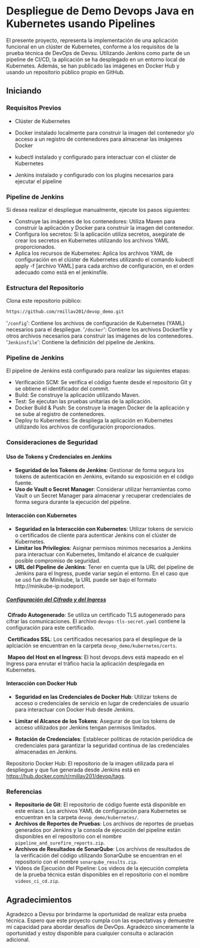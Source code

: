 # Despliegue de Demo Devops Java en Kubernetes usando Pipelines

El presente proyecto, representa la implementación de una aplicación funcional en un clúster de Kubernetes, conforme a los requisitos de la prueba técnica de DevOps de Devsu. Utilizando Jenkins como parte de un pipeline de CI/CD, la aplicación se ha desplegado en un entorno local de Kubernetes. Además, se han publicado las imágenes en Docker Hub y usando un repositorio público propio en GitHub.



## Iniciando

### Requisitos Previos

- Clúster de Kubernetes

- Docker instalado localmente para construir la imagen del contenedor y/o acceso a un registro de contenedores para almacenar las imágenes Docker 

- kubectl instalado y configurado para interactuar con el clúster de Kubernetes

- Jenkins instalado y configurado con los plugins necesarios para ejecutar el pipeline

  

### Pipeline de Jenkins

Si desea realizar el despliegue manualmente, ejecute los pasos siguientes:

- Construye las imágenes de los contenedores: Utiliza Maven para construir la aplicación y Docker para construir la imagen del contenedor.
- Configura los secretos: Si la aplicación utiliza secretos, asegúrate de crear los secretos en Kubernetes utilizando los archivos YAML proporcionados.
- Aplica los recursos de Kubernetes: Aplica los archivos YAML de configuración en el clúster de Kubernetes utilizando el comando kubectl apply -f [archivo YAML] para cada archivo de configuración, en el orden adecuado como está en el jenkinsfile.



### Estructura del Repositorio

Clona este repositorio público:

```bash
https://github.com/rmillav201/devop_demo.git
```

'`/config`': Contiene los archivos de configuración de Kubernetes (YAML) necesarios para el despliegue.
'`/docker`': Contiene los archivos Dockerfile y otros archivos necesarios para construir las imágenes de los contenedores.
'`Jenkinsfile`': Contiene la definición del pipeline de Jenkins.

### Pipeline de Jenkins

El pipeline de Jenkins está configurado para realizar las siguientes etapas:

- Verificación SCM: Se verifica el código fuente desde el repositorio Git y se obtiene el identificador del commit.
- Build: Se construye la aplicación utilizando Maven.
- Test: Se ejecutan las pruebas unitarias de la aplicación.
- Docker Build & Push: Se construye la imagen Docker de la aplicación y se sube al registro de contenedores.
- Deploy to Kubernetes: Se despliega la aplicación en Kubernetes utilizando los archivos de configuración proporcionados.



### Consideraciones de Seguridad

#### Uso de Tokens  y Credenciales en Jenkins

- **Seguridad de los Tokens de Jenkins**: Gestionar de forma segura los tokens de autenticación en Jenkins, evitando su exposición en el código fuente.
- **Uso de Vault o Secret Manager**: Considerar utilizar herramientas como Vault o un Secret Manager para almacenar y recuperar credenciales de forma segura durante la ejecución del pipeline.

#### Interacción con Kubernetes

- **Seguridad en la Interacción con Kubernetes**: Utilizar tokens de servicio o certificados de cliente para autenticar Jenkins con el clúster de Kubernetes.
- **Limitar los Privilegios**: Asignar permisos mínimos necesarios a Jenkins para interactuar con Kubernetes, limitando el alcance de cualquier posible compromiso de seguridad.
- **URL del Pipeline de Jenkins**: Tener en cuenta que la URL del pipeline de Jenkins para el Ingress, puede variar según el entorno. En el caso que se usó fue de Minikube, la URL puede ser bajo el formato http://minikube-ip:nodeport.

##### 	<u>Configuración del Cifrado y del Ingress</u>

​		**Cifrado Autogenerado**: Se utiliza un certificado TLS autogenerado para cifrar las comunicaciones. El archivo `devops-tls-secret.yaml` contiene la 		configuración para este certificado.

​		**Certificados SSL**: Los certificados necesarios para el despliegue de la aplciación se encuentran en la carpeta `devop_demo/kubernetes/certs`.

​		**Mapeo del Host en el Ingress**: El host devops.devs está mapeado en el Ingress para enrutar el tráfico hacia la aplicación desplegada en Kubernetes.



#### Interacción con Docker Hub

- **Seguridad en las Credenciales de Docker Hub**: Utilizar tokens de acceso o credenciales de servicio en lugar de credenciales de usuario para interactuar con Docker Hub desde Jenkins.

- **Limitar el Alcance de los Tokens**: Asegurar de que los tokens de acceso utilizados por Jenkins tengan permisos limitados.
- **Rotación de Credenciales**: Establecer políticas de rotación periódica de credenciales para garantizar la seguridad continua de las credenciales almacenadas en Jenkins.

Repositorio Docker Hub: El repositorio de la imagen utilizada para el despliegue y que fue generada desde Jenkins está en https://hub.docker.com/r/rmillav201/devop/tags.



### Referencias

- **Repositorio de Git**: El repositorio de código fuente está disponible en este enlace. Los archivos YAML de configuración para Kubernetes se encuentran en la carpeta `devop_demo/kubernetes/`.
- **Archivos de Reportes de Pruebas**: Los archivos de reportes de pruebas generados por Jenkins y la consola de ejecución del pipeline están disponibles en el repositorio con el nombre `pipeline_and_surefire_reports.zip`.
- **Archivos de Resultados de SonarQube**: Los archivos de resultados de la verificación del código utilizando SonarQube se encuentran en el repositorio con el nombre `sonarqube_results.zip`.
- Videos de Ejecución del Pipeline: Los videos de la ejecución completa de la prueba técnica están disponibles en el repositorio con el nombre `videos_ci_cd.zip`.



## Agradecimientos
Agradezco a Devsu por brindarme la oportunidad de realizar esta prueba técnica. Espero que este proyecto cumpla con las expectativas y demuestre mi capacidad para abordar desafíos de DevOps. Agradezco sinceramente la oportunidad y estoy disponible para cualquier consulta o aclaración adicional.